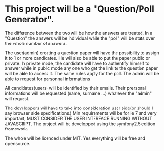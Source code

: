 This project will be a "Question/Poll Generator".
==================================================

The difference between the two will be how the answers are treated. In a "Question" the answers will be individual while the "poll" will be stats over the whole number of answers.

The user(admin) creating a question paper will have the possibility to assign it to 1 or more candidates. He will also be able to put the paper public or private. In private mode, the candidate will have to authentify himself to answer while in public mode any one who get the link to the question paper will be able to access it. The same rules apply for the poll. The admin will be able to request for personnal informations

All candidates(users) will be identified by their emails. Their prersonal informations will be requested (name, surname ...) whatever the "admin" will request.

The developpers will have to take into consideration user side(or should I say browser side specifications.) Min requirements will be for ie 7 and very important, MUST CONSIDER THE USER INTERFACE RUNNING WITHOUT JAVASCRIPT. The project will be developped using the symfony2.5 edition framework.

The whole will be licenced under MIT. Yes everything will be free and opensource.